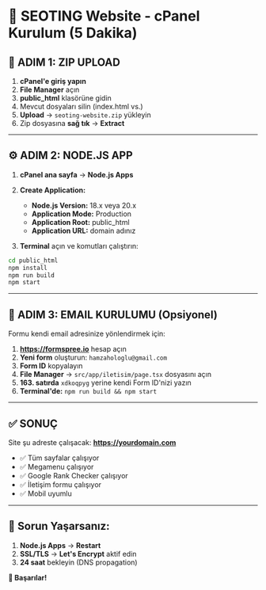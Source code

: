 # 🚀 SEOTING Website - cPanel Kurulum (5 Dakika)

## 📁 **ADIM 1: ZIP UPLOAD**

1. **cPanel'e giriş yapın**
2. **File Manager** açın
3. **public_html** klasörüne gidin
4. Mevcut dosyaları silin (index.html vs.)
5. **Upload** → `seoting-website.zip` yükleyin
6. Zip dosyasına **sağ tık** → **Extract**

---

## ⚙️ **ADIM 2: NODE.JS APP**

1. **cPanel ana sayfa** → **Node.js Apps**
2. **Create Application:**
   - **Node.js Version:** 18.x veya 20.x
   - **Application Mode:** Production  
   - **Application Root:** public_html
   - **Application URL:** domain adınız

3. **Terminal** açın ve komutları çalıştırın:
```bash
cd public_html
npm install
npm run build
npm start
```

---

## 📧 **ADIM 3: EMAIL KURULUMU (Opsiyonel)**

Formu kendi email adresinize yönlendirmek için:

1. **https://formspree.io** hesap açın
2. **Yeni form** oluşturun: `hamzahologlu@gmail.com`
3. **Form ID** kopyalayın
4. **File Manager** → `src/app/iletisim/page.tsx` dosyasını açın
5. **163. satırda** `xdkoqpyg` yerine kendi Form ID'nizi yazın
6. **Terminal'de:** `npm run build && npm start`

---

## ✅ **SONUÇ**

Site şu adreste çalışacak: **https://yourdomain.com**

- ✅ Tüm sayfalar çalışıyor
- ✅ Megamenu çalışıyor  
- ✅ Google Rank Checker çalışıyor
- ✅ İletişim formu çalışıyor
- ✅ Mobil uyumlu

---

## 🔧 **Sorun Yaşarsanız:**

1. **Node.js Apps** → **Restart** 
2. **SSL/TLS** → **Let's Encrypt** aktif edin
3. **24 saat** bekleyin (DNS propagation)

**🎉 Başarılar!**
